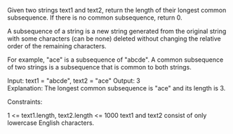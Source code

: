 Given two strings text1 and text2, return the length of their longest common subsequence. If there is no common subsequence, return 0.

A subsequence of a string is a new string generated from the original string with some characters (can be none) deleted without changing the relative order of the remaining characters.

For example, "ace" is a subsequence of "abcde".
A common subsequence of two strings is a subsequence that is common to both strings.


Input: text1 = "abcde", text2 = "ace" 
Output: 3  
Explanation: The longest common subsequence is "ace" and its length is 3.

Constraints:

1 <= text1.length, text2.length <= 1000
text1 and text2 consist of only lowercase English characters.

